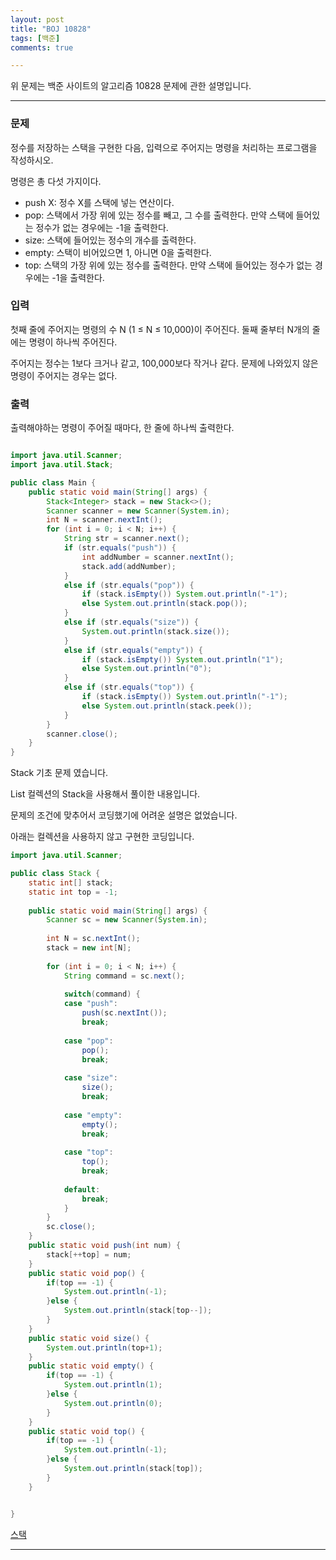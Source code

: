 ```yaml
---
layout: post
title: "BOJ 10828"
tags: [백준]
comments: true

---
```


위 문제는 백준 사이트의 알고리즘 10828 문제에 관한 설명입니다.<br>

---

### 문제

정수를 저장하는 스택을 구현한 다음, 입력으로 주어지는 명령을 처리하는 프로그램을 작성하시오.

명령은 총 다섯 가지이다.

* push X: 정수 X를 스택에 넣는 연산이다.
* pop: 스택에서 가장 위에 있는 정수를 빼고, 그 수를 출력한다. 만약 스택에 들어있는 정수가 없는 경우에는 -1을 출력한다.
* size: 스택에 들어있는 정수의 개수를 출력한다.
* empty: 스택이 비어있으면 1, 아니면 0을 출력한다.
* top: 스택의 가장 위에 있는 정수를 출력한다. 만약 스택에 들어있는 정수가 없는 경우에는 -1을 출력한다.

### 입력

첫째 줄에 주어지는 명령의 수 N (1 ≤ N ≤ 10,000)이 주어진다. 둘째 줄부터 N개의 줄에는 명령이 하나씩 주어진다.

주어지는 정수는 1보다 크거나 같고, 100,000보다 작거나 같다. 문제에 나와있지 않은 명령이 주어지는 경우는 없다.

### 출력

출력해야하는 명령이 주어질 때마다, 한 줄에 하나씩 출력한다.

```java

import java.util.Scanner;
import java.util.Stack;

public class Main {
    public static void main(String[] args) {
        Stack<Integer> stack = new Stack<>();
        Scanner scanner = new Scanner(System.in);
        int N = scanner.nextInt();
        for (int i = 0; i < N; i++) {
            String str = scanner.next();
            if (str.equals("push")) {
                int addNumber = scanner.nextInt();
                stack.add(addNumber);
            }
            else if (str.equals("pop")) {
                if (stack.isEmpty()) System.out.println("-1");
                else System.out.println(stack.pop());
            }
            else if (str.equals("size")) {
                System.out.println(stack.size());
            }
            else if (str.equals("empty")) {
                if (stack.isEmpty()) System.out.println("1");
                else System.out.println("0");
            }
            else if (str.equals("top")) {
                if (stack.isEmpty()) System.out.println("-1");
                else System.out.println(stack.peek());
            }
        }
        scanner.close();
    }
}
```

Stack 기초 문제 였습니다.

List 컬렉션의 Stack을 사용해서 풀이한 내용입니다.

문제의 조건에 맞추어서 코딩했기에 어려운 설명은 없었습니다.

아래는 컬렉션을 사용하지 않고 구현한 코딩입니다.


```java
import java.util.Scanner;

public class Stack {
	static int[] stack;
	static int top = -1; 
	
	public static void main(String[] args) {
		Scanner sc = new Scanner(System.in);
		
		int N = sc.nextInt();
		stack = new int[N];
		
		for (int i = 0; i < N; i++) {
			String command = sc.next();
			
			switch(command) {
			case "push":
				push(sc.nextInt());
				break;
				
			case "pop": 
				pop();
				break;
				
			case "size":
				size();
				break;
				
			case "empty":
				empty();
				break;
				
			case "top":
				top();
				break;
				
			default:
				break;
			}
		}
		sc.close();
	}
	public static void push(int num) {
		stack[++top] = num;
	}
	public static void pop() {
		if(top == -1) {
			System.out.println(-1);
		}else {
			System.out.println(stack[top--]);
		}
	}
	public static void size() {
		System.out.println(top+1);
	}
	public static void empty() {
		if(top == -1) {
			System.out.println(1);	
		}else {
			System.out.println(0);					
		}
	}
	public static void top() {
		if(top == -1) {
			System.out.println(-1);
		}else {
			System.out.println(stack[top]);	
		}
	}


}
```

<a href="https://www.acmicpc.net/problem/10828">스택</a>

---
